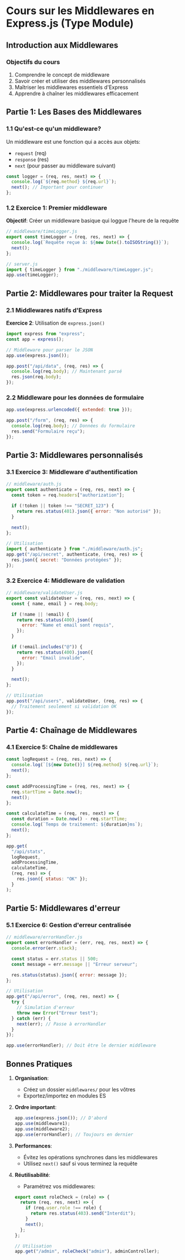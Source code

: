 # Cours sur les Middlewares en Express.js (Type Module)

## Introduction aux Middlewares

### Objectifs du cours

1. Comprendre le concept de middleware
2. Savoir créer et utiliser des middlewares personnalisés
3. Maîtriser les middlewares essentiels d'Express
4. Apprendre à chaîner les middlewares efficacement

## Partie 1: Les Bases des Middlewares

### 1.1 Qu'est-ce qu'un middleware?

Un middleware est une fonction qui a accès aux objets:

- `request` (req)
- `response` (res)
- `next` (pour passer au middleware suivant)

```javascript
const logger = (req, res, next) => {
  console.log(`${req.method} ${req.url}`);
  next(); // Important pour continuer
};
```

### 1.2 Exercice 1: Premier middleware

**Objectif**: Créer un middleware basique qui loggue l'heure de la requête

```javascript
// middleware/timeLogger.js
export const timeLogger = (req, res, next) => {
  console.log(`Requête reçue à: ${new Date().toISOString()}`);
  next();
};

// server.js
import { timeLogger } from "./middleware/timeLogger.js";
app.use(timeLogger);
```

## Partie 2: Middlewares pour traiter la Request

### 2.1 Middlewares natifs d'Express

**Exercice 2**: Utilisation de `express.json()`

```javascript
import express from "express";
const app = express();

// Middleware pour parser le JSON
app.use(express.json());

app.post("/api/data", (req, res) => {
  console.log(req.body); // Maintenant parsé
  res.json(req.body);
});
```

### 2.2 Middleware pour les données de formulaire

```javascript
app.use(express.urlencoded({ extended: true }));

app.post("/form", (req, res) => {
  console.log(req.body); // Données du formulaire
  res.send("Formulaire reçu");
});
```

## Partie 3: Middlewares personnalisés

### 3.1 Exercice 3: Middleware d'authentification

```javascript
// middleware/auth.js
export const authenticate = (req, res, next) => {
  const token = req.headers["authorization"];

  if (!token || token !== "SECRET_123") {
    return res.status(401).json({ error: "Non autorisé" });
  }

  next();
};

// Utilisation
import { authenticate } from "./middleware/auth.js";
app.get("/api/secret", authenticate, (req, res) => {
  res.json({ secret: "Données protégées" });
});
```

### 3.2 Exercice 4: Middleware de validation

```javascript
// middleware/validateUser.js
export const validateUser = (req, res, next) => {
  const { name, email } = req.body;

  if (!name || !email) {
    return res.status(400).json({
      error: "Name et email sont requis",
    });
  }

  if (!email.includes("@")) {
    return res.status(400).json({
      error: "Email invalide",
    });
  }

  next();
};

// Utilisation
app.post("/api/users", validateUser, (req, res) => {
  // Traitement seulement si validation OK
});
```

## Partie 4: Chaînage de Middlewares

### 4.1 Exercice 5: Chaîne de middlewares

```javascript
const logRequest = (req, res, next) => {
  console.log(`[${new Date()}] ${req.method} ${req.url}`);
  next();
};

const addProcessingTime = (req, res, next) => {
  req.startTime = Date.now();
  next();
};

const calculateTime = (req, res, next) => {
  const duration = Date.now() - req.startTime;
  console.log(`Temps de traitement: ${duration}ms`);
  next();
};

app.get(
  "/api/stats",
  logRequest,
  addProcessingTime,
  calculateTime,
  (req, res) => {
    res.json({ status: "OK" });
  }
);
```

## Partie 5: Middlewares d'erreur

### 5.1 Exercice 6: Gestion d'erreur centralisée

```javascript
// middleware/errorHandler.js
export const errorHandler = (err, req, res, next) => {
  console.error(err.stack);

  const status = err.status || 500;
  const message = err.message || "Erreur serveur";

  res.status(status).json({ error: message });
};

// Utilisation
app.get("/api/error", (req, res, next) => {
  try {
    // Simulation d'erreur
    throw new Error("Erreur test");
  } catch (err) {
    next(err); // Passe à errorHandler
  }
});

app.use(errorHandler); // Doit être le dernier middleware
```

## Bonnes Pratiques

1. **Organisation**:

   - Créez un dossier `middlewares/` pour les vôtres
   - Exportez/importez en modules ES

2. **Ordre important**:

   ```javascript
   app.use(express.json()); // D'abord
   app.use(middleware1);
   app.use(middleware2);
   app.use(errorHandler); // Toujours en dernier
   ```

3. **Performances**:

   - Évitez les opérations synchrones dans les middlewares
   - Utilisez `next()` sauf si vous terminez la requête

4. **Réutilisabilité**:

   - Paramétrez vos middlewares:

   ```javascript
   export const roleCheck = (role) => {
     return (req, res, next) => {
       if (req.user.role !== role) {
         return res.status(403).send("Interdit");
       }
       next();
     };
   };

   // Utilisation
   app.get("/admin", roleCheck("admin"), adminController);
   ```
